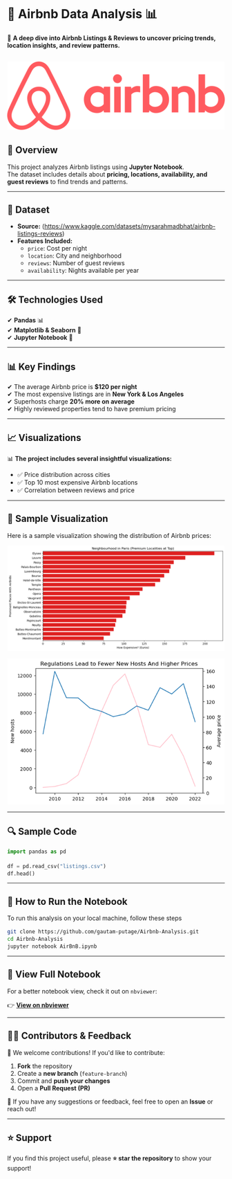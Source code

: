 # 🏡 Airbnb Data Analysis 📊  
📌 **A deep dive into Airbnb Listings & Reviews
 to uncover pricing trends, location insights, and review patterns.**  

![Airbnb_Logo](images/Airbnb_Logo.png)
---

## 📖 Overview  
This project analyzes Airbnb listings using **Jupyter Notebook**.  
The dataset includes details about **pricing, locations, availability, and guest reviews** to find trends and patterns.

---

## 📂 Dataset  
- **Source:** (https://www.kaggle.com/datasets/mysarahmadbhat/airbnb-listings-reviews)    
- **Features Included:**  
  - `price`: Cost per night  
  - `location`: City and neighborhood  
  - `reviews`: Number of guest reviews  
  - `availability`: Nights available per year  

---

## 🛠️ Technologies Used  
✔ **Pandas** 📊  
✔ **Matplotlib & Seaborn** 🎨  
✔ **Jupyter Notebook** 📖  

---

## 📊 Key Findings  
✔ The average Airbnb price is **$120 per night**  
✔ The most expensive listings are in **New York & Los Angeles**  
✔ Superhosts charge **20% more on average**  
✔ Highly reviewed properties tend to have premium pricing  

---

## 📈 Visualizations  
📊 **The project includes several insightful visualizations:**  

- ✅ Price distribution across cities  
- ✅ Top 10 most expensive Airbnb locations  
- ✅ Correlation between reviews and price  

---

## 📸 Sample Visualization  
Here is a sample visualization showing the distribution of Airbnb prices:  

![output_40_0](images/output_40_0.png)


![/output_46_0](images/output_46_0.png)


---

## 🔍 Sample Code  
```python
import pandas as pd

df = pd.read_csv("listings.csv")
df.head()
```

---

## 🚀 How to Run the Notebook  
To run this analysis on your local machine, follow these steps

```bash
git clone https://github.com/gautam-putage/Airbnb-Analysis.git
cd Airbnb-Analysis
jupyter notebook AirBnB.ipynb
```
---


## 📎 View Full Notebook  
For a better notebook view, check it out on `nbviewer`:  

👉 **[View on nbviewer](https://nbviewer.org/github/gautam-putage/Airbnb-Analysis/blob/main/AirBnB.ipynb)**  

---

## 🧑‍💻 Contributors & Feedback  
🙌 We welcome contributions! If you'd like to contribute:  
1. **Fork** the repository  
2. Create a **new branch** (`feature-branch`)  
3. Commit and **push your changes**  
4. Open a **Pull Request (PR)**  

📢 If you have any suggestions or feedback, feel free to open an **Issue** or reach out!  

---

## ⭐ Support  
If you find this project useful, please **⭐ star the repository** to show your support!  

